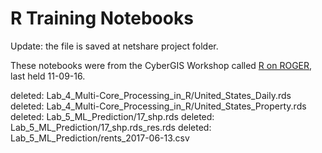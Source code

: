 # R Training Notebooks

Update: the file is saved at netshare project folder.


These notebooks were from the CyberGIS Workshop called [R on ROGER](https://wiki.cigi.illinois.edu/pages/viewpage.action?pageId=12386419), last held 11-09-16.

deleted:    Lab_4_Multi-Core_Processing_in_R/United_States_Daily.rds	
deleted:    Lab_4_Multi-Core_Processing_in_R/United_States_Property.rds
deleted:    Lab_5_ML_Prediction/17_shp.rds
deleted:    Lab_5_ML_Prediction/17_shp.rds_res.rds
deleted:    Lab_5_ML_Prediction/rents_2017-06-13.csv
